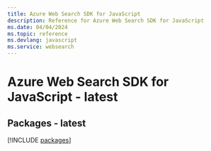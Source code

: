 ```yaml
---
title: Azure Web Search SDK for JavaScript
description: Reference for Azure Web Search SDK for JavaScript
ms.date: 04/04/2024
ms.topic: reference
ms.devlang: javascript
ms.service: websearch
---
```

# Azure Web Search SDK for JavaScript - latest
## Packages - latest
[!INCLUDE [packages](web-search-index.md)]